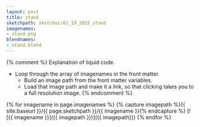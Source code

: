 ```yaml
---
layout: post
title: stand
sketchpath: sketches/01_19_2015_stand
imagenames: 
- stand.png
blendnames: 
- stand.blend
---
```


{% comment %} 
Explanation of liquid code. 
- Loop through the array of imagenames in the front matter. 
  - Build an image path from the front matter variables. 
  - Load that image path and make it a link, so that clicking takes you to a full resolution image. 
{% endcomment %}

{% for imagename in page.imagenames %}
{% capture imagepath %}{{ site.baseurl }}/{{ page.sketchpath }}/{{ imagename }}{% endcapture %}
[![{{ imagename }}]({{ imagepath }})]({{ imagepath}})
{% endfor %}
